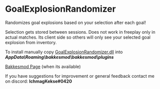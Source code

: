 # GoalExplosionRandomizer

Randomizes goal explosions based on your selection after each goal!

Selection gets stored between sessions. Does not work in freeplay only in actual matches. Its client side so others will only see your selected goal explosion from inventory.

To install manually copy [GoalExplosionRandomizer.dll](https://github.com/lchmagKekse/GoalExplosionRandomizer/releases/download/v1.0.0/GoalExplosionRandomizer.dll) into **_AppData\Roaming\bakkesmod\bakkesmod\plugins_**

[Bakkesmod Page](https://bakkesplugins.com/plugins/view/314) (when its available)

If you have suggestions for improvement or general feedback contact me on discord: **lchmagKekse#0420**
